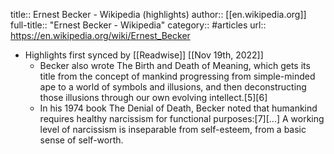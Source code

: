 title:: Ernest Becker - Wikipedia (highlights)
author:: [[en.wikipedia.org]]
full-title:: "Ernest Becker - Wikipedia"
category:: #articles
url:: https://en.wikipedia.org/wiki/Ernest_Becker

- Highlights first synced by [[Readwise]] [[Nov 19th, 2022]]
	- Becker also wrote The Birth and Death of Meaning, which gets its title from the concept of mankind progressing from simple-minded ape to a world of symbols and illusions, and then deconstructing those illusions through our own evolving intellect.[5][6]
	- In his 1974 book The Denial of Death, Becker noted that humankind requires healthy narcissism for functional purposes:[7][...] A working level of narcissism is inseparable from self-esteem, from a basic sense of self-worth.